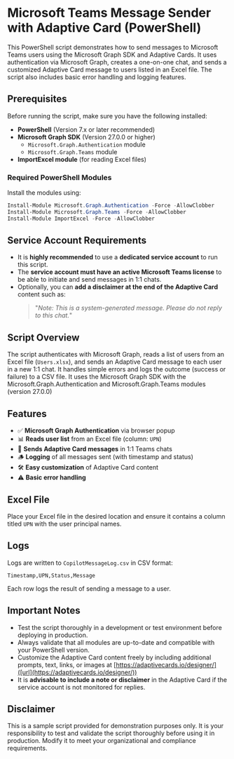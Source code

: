 # Microsoft Teams Message Sender with Adaptive Card (PowerShell)

This PowerShell script demonstrates how to send messages to Microsoft Teams users using the Microsoft Graph SDK and Adaptive Cards. It uses authentication via Microsoft Graph, creates a one-on-one chat, and sends a customized Adaptive Card message to users listed in an Excel file. The script also includes basic error handling and logging features.

## Prerequisites

Before running the script, make sure you have the following installed:

- **PowerShell** (Version 7.x or later recommended)
- **Microsoft Graph SDK** (Version 27.0.0 or higher)
  - `Microsoft.Graph.Authentication` module
  - `Microsoft.Graph.Teams` module
- **ImportExcel module** (for reading Excel files)

### Required PowerShell Modules

Install the modules using:

```powershell
Install-Module Microsoft.Graph.Authentication -Force -AllowClobber
Install-Module Microsoft.Graph.Teams -Force -AllowClobber
Install-Module ImportExcel -Force -AllowClobber
```

## Service Account Requirements

- It is **highly recommended** to use a **dedicated service account** to run this script.
- The **service account must have an active Microsoft Teams license** to be able to initiate and send messages in 1:1 chats.
- Optionally, you can **add a disclaimer at the end of the Adaptive Card** content such as:
  > "*Note: This is a system-generated message. Please do not reply to this chat.*"

## Script Overview

The script authenticates with Microsoft Graph, reads a list of users from an Excel file (`Users.xlsx`), and sends an Adaptive Card message to each user in a new 1:1 chat. It handles simple errors and logs the outcome (success or failure) to a CSV file. It uses the Microsoft Graph SDK with the Microsoft.Graph.Authentication and Microsoft.Graph.Teams modules (version 27.0.0)

## Features

- ✅ **Microsoft Graph Authentication** via browser popup
- 📊 **Reads user list** from an Excel file (column: `UPN`)
- 🧾 **Sends Adaptive Card messages** in 1:1 Teams chats
- 🪵 **Logging** of all messages sent (with timestamp and status)
- 🛠️ **Easy customization** of Adaptive Card content
- ⚠️ **Basic error handling**

## Excel File

Place your Excel file in the desired location and ensure it contains a column titled `UPN` with the user principal names.

## Logs

Logs are written to `CopilotMessageLog.csv` in CSV format:

```
Timestamp,UPN,Status,Message
```

Each row logs the result of sending a message to a user.

## Important Notes

- Test the script thoroughly in a development or test environment before deploying in production.
- Always validate that all modules are up-to-date and compatible with your PowerShell version.
- Customize the Adaptive Card content freely by including additional prompts, text, links, or images at [https://adaptivecards.io/designer/]([url](https://adaptivecards.io/designer/))
- It is **advisable to include a note or disclaimer** in the Adaptive Card if the service account is not monitored for replies.

## Disclaimer

This is a sample script provided for demonstration purposes only. It is your responsibility to test and validate the script thoroughly before using it in production. Modify it to meet your organizational and compliance requirements.
